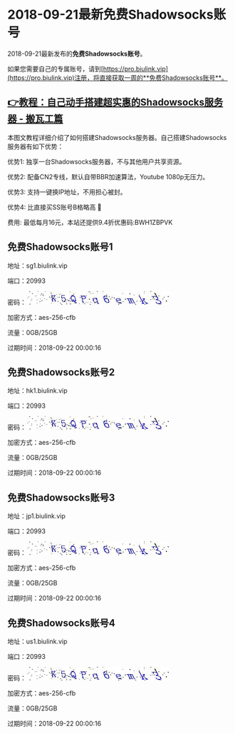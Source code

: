 # 2018-09-21最新**免费Shadowsocks账号**

2018-09-21最新发布的**免费Shadowsocks账号**。

如果您需要自己的专属账号，请到[https://pro.biulink.vip](https://pro.biulink.vip)注册，将直接获取一周的**免费Shadowsocks账号**。

## [👉教程：自己动手搭建超实惠的Shadowsocks服务器 - 搬瓦工篇](https://github.com/Biulink/ShadowsocksTutorials/blob/master/%E6%95%99%E6%82%A8%E8%87%AA%E5%B7%B1%E5%8A%A8%E6%89%8B%E6%90%AD%E5%BB%BA%E8%B6%85%E5%AE%9E%E6%83%A0%E7%9A%84Shadowsocks%E6%9C%8D%E5%8A%A1%E5%99%A8%20-%20%E6%90%AC%E7%93%A6%E5%B7%A5%E7%AF%87.md)
  
  本图文教程详细介绍了如何搭建Shadowsocks服务器。自己搭建Shadowsocks服务器有如下优势：

  优势1: 独享一台Shadowsocks服务器，不与其他用户共享资源。

  优势2: 配备CN2专线，默认自带BBR加速算法，Youtube 1080p无压力。

  优势3: 支持一键换IP地址，不用担心被封。

  优势4: 比直接买SS账号B格略高 🙂

  费用: 最低每月16元，本站还提供9.4折优惠码:BWH1ZBPVK  
## 免费Shadowsocks账号1

地址：sg1.biulink.vip

端口：20993

密码：![免费Shadowsocks账号密码](../password/8432a5a7-5a76-4862-9226-e26bcf09d0cd.jpg)

加密方式：aes-256-cfb

流量：0GB/25GB

过期时间：2018-09-22 00:00:16

## 免费Shadowsocks账号2

地址：hk1.biulink.vip

端口：20993

密码：![免费Shadowsocks账号密码](../password/8432a5a7-5a76-4862-9226-e26bcf09d0cd.jpg)

加密方式：aes-256-cfb

流量：0GB/25GB

过期时间：2018-09-22 00:00:16

## 免费Shadowsocks账号3

地址：jp1.biulink.vip

端口：20993

密码：![免费Shadowsocks账号密码](../password/8432a5a7-5a76-4862-9226-e26bcf09d0cd.jpg)

加密方式：aes-256-cfb

流量：0GB/25GB

过期时间：2018-09-22 00:00:16

## 免费Shadowsocks账号4

地址：us1.biulink.vip

端口：20993

密码：![免费Shadowsocks账号密码](../password/8432a5a7-5a76-4862-9226-e26bcf09d0cd.jpg)

加密方式：aes-256-cfb

流量：0GB/25GB

过期时间：2018-09-22 00:00:16

